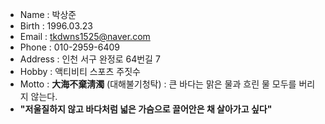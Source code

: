 - Name : 박상준
- Birth : 1996.03.23
- Email : tkdwns1525@naver.com
- Phone : 010-2959-6409
- Address : 인천 서구 완정로 64번길 7
- Hobby : 액티비티 스포츠 주짓수 
- Motto : **大海不棄淸濁** (대해불기청탁) : 큰 바다는 맑은 물과 흐린 물 모두를 버리지 않는다.
- **"저울질하지 않고 바다처럼 넓은 가슴으로 끌어안은 채 살아가고 싶다"**
